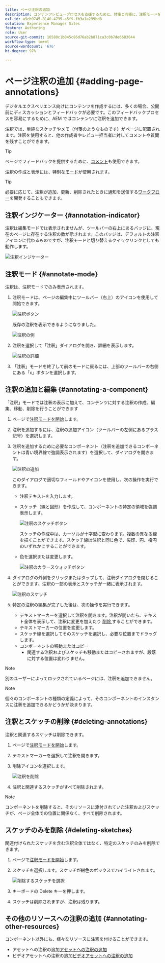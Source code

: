 ```yaml
---
title: ページ注釈の追加
description: コンテンツレビュープロセスを支援するために、付箋と同様に、注釈モードを使用して注釈やスケッチをページに残します
exl-id: a9cb9745-8140-4795-a5f9-fb3a1a299bd8
solution: Experience Manager Sites
feature: Authoring
role: User
source-git-commit: 10580c1b045c86d76ab2b871ca3c0b7de6683044
workflow-type: tm+mt
source-wordcount: '676'
ht-degree: 97%

---
```


# ページ注釈の追加 {#adding-page-annotations}

デジタルエクスペリエンス向けにコンテンツを作成するには、多くの場合、公開前にディスカッションとフィードバックが必要です。このフィードバックプロセスを容易にするために、AEM ではコンテンツに注釈を追加できます。

注釈では、単純なスケッチやメモ（付箋のようなものです）がページに配置されます。注釈を使用すると、他の作成者やレビュー担当者に対してコメントや質問を残すことができます。

>[!TIP]
>
>ページでフィードバックを提供するために、[コメント](/help/sites-cloud/authoring/basic-handling.md#timeline)も使用できます。

注釈の作成と表示には、特別な[モード](/help/sites-cloud/authoring/page-editor/introduction.md#mode-selector)が使用されます。

>[!TIP]
>
>必要に応じて、注釈が追加、更新、削除されたときに通知を送信する[ワークフロー](/help/sites-cloud/authoring/workflows/overview.md)を開発することもできます。

## 注釈インジケーター {#annotation-indicator}

注釈は編集モードでは表示されませんが、ツールバーの右上にあるバッジに、現在のページに存在する注釈の数が示されます。このバッジは、デフォルトの注釈アイコンに代わるものですが、注釈モードと切り替えるクイックリンクとしても動作します。

![注釈インジケーター](/help/sites-cloud/authoring/assets/annotation-indicator.png)

## 注釈モード {#annotate-mode}

注釈は、注釈モードでのみ表示されます。

1. 注釈モードは、ページの編集中にツールバー（右上）のアイコンを使用して開始できます。

   ![注釈ボタン](/help/sites-cloud/authoring/assets/annotations.png)

   既存の注釈を表示できるようになりました。

   ![注釈の例](/help/sites-cloud/authoring/assets/annotation-sketches.png)

1. 注釈を選択して「注釈」ダイアログを開き、詳細を表示します。

   ![注釈の詳細](/help/sites-cloud/authoring/assets/annotation-adding.png)

1. 「注釈」モードを終了して前のモードに戻るには、上部のツールバーの右側にある「x」ボタンを選択します。

## 注釈の追加と編集 {#annotating-a-component}

「注釈」モードでは注釈の表示に加えて、コンテンツに対する注釈の作成、編集、移動、削除を行うことができます

1. ページで[注釈モードを開始](#annotate-mode)します。

1. 注釈を追加するには、注釈の追加アイコン（ツールバーの左側にあるプラス記号）を選択します。

1. 注釈を追加するために必要なコンポーネント（注釈を追加できるコンポーネントは青い境界線で強調表示されます）を選択して、ダイアログを開きます。

   ![注釈の追加](/help/sites-cloud/authoring/assets/annotation-adding.png)

   このダイアログで適切なフィールドやアイコンを使用し、次の操作を実行できます。

   * 注釈テキストを入力します。
   * スケッチ（線と図形）を作成して、コンポーネントの特定の領域を強調表示します。

     ![注釈のスケッチボタン](/help/sites-cloud/authoring/assets/annotation-sketch.png)

     スケッチの作成中は、カーソルが十字型に変わります。複数の異なる線を描くことができます。スケッチ線は注釈と同じ色で、矢印、円、楕円のいずれかにすることができます。

   * 色を選択または変更します。

     ![注釈のカラースウォッチボタン](/help/sites-cloud/authoring/assets/annotation-color-swatch.png)

1. ダイアログの外側をクリックまたはタップして、注釈ダイアログを閉じることができます。注釈の一部の表示とスケッチが一緒に表示されます。

   ![注釈のスケッチ](/help/sites-cloud/authoring/assets/annotation-sketches.png)

1. 特定の注釈の編集が完了した後は、次の操作を実行できます。

   * テキストマーカーを選択して注釈を開きます。注釈が開いたら、テキスト全体を表示して、注釈に変更を加えたり [ 削除 ](#deleting-annotations) することができます。
   * テキストマーカーの位置を変更します。
   * スケッチ線を選択してそのスケッチを選択し、必要な位置までドラッグします。
   * コンポーネントの移動またはコピー
      * 関連する注釈およびスケッチも移動またはコピーされますが、段落に対する位置は変わりません。


>[!NOTE]
>
>別のユーザーによってロックされているページには、注釈を追加できません。

>[!NOTE]
>
>個々のコンポーネントの種類の定義によって、そのコンポーネントのインスタンスに注釈を追加できるかどうかが決まります。

## 注釈とスケッチの削除 {#deleting-annotations}

注釈と関連するスケッチは削除できます。

1. ページで[注釈モードを開始](#annotate-mode)します。

1. テキストマーカーを選択して注釈を開きます。

1. 削除アイコンを選択します。

   ![注釈を削除](/help/sites-cloud/authoring/assets/annotation-delete.png)

1. 注釈と関連するスケッチがすべて削除されます。

>[!NOTE]
>
>コンポーネントを削除すると、そのリソースに添付されていた注釈およびスケッチが、ページ全体での位置に関係なく、すべて削除されます。

## スケッチのみを削除 {#deleting-sketches}

関連付けられたスケッチを含む注釈全体ではなく、特定のスケッチのみを削除できます。

1. ページで[注釈モードを開始](#annotate-mode)します。

1. スケッチを選択します。スケッチが紺色のボックスでハイライトされます。

   ![削除するスケッチを選択](/help/sites-cloud/authoring/assets/annotation-sketch-delete.png)

1. キーボードの Delete キーを押します。

1. スケッチは削除されますが、注釈は残ります。

## その他のリソースへの注釈の追加 {#annotating-other-resources}

コンポーネント以外にも、様々なリソースに注釈を付けることができます。

* アセットへの注釈の追加[アセットへの注釈の追加](/help/assets/manage-digital-assets.md#annotating)
* ビデオアセットへの注釈の追加[ビデオアセットへの注釈の追加](/help/assets/manage-video-assets.md#annotate-video-assets)
